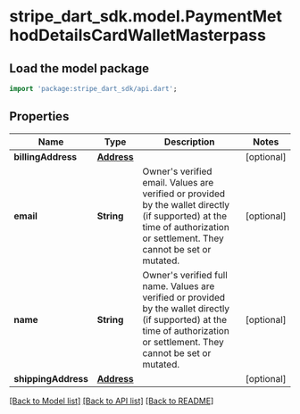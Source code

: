 # stripe_dart_sdk.model.PaymentMethodDetailsCardWalletMasterpass

## Load the model package
```dart
import 'package:stripe_dart_sdk/api.dart';
```

## Properties
Name | Type | Description | Notes
------------ | ------------- | ------------- | -------------
**billingAddress** | [**Address**](Address.md) |  | [optional] 
**email** | **String** | Owner's verified email. Values are verified or provided by the wallet directly (if supported) at the time of authorization or settlement. They cannot be set or mutated. | [optional] 
**name** | **String** | Owner's verified full name. Values are verified or provided by the wallet directly (if supported) at the time of authorization or settlement. They cannot be set or mutated. | [optional] 
**shippingAddress** | [**Address**](Address.md) |  | [optional] 

[[Back to Model list]](../README.md#documentation-for-models) [[Back to API list]](../README.md#documentation-for-api-endpoints) [[Back to README]](../README.md)


